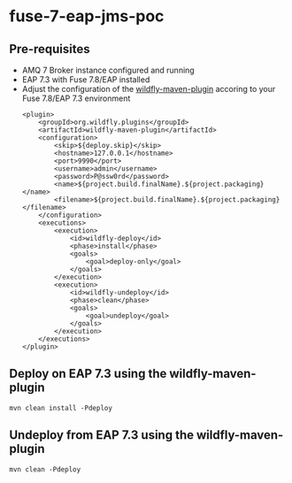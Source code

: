 # fuse-7-eap-jms-poc

## Pre-requisites

- AMQ 7 Broker instance configured and running
- EAP 7.3 with Fuse 7.8/EAP installed
- Adjust the configuration of the [wildfly-maven-plugin](./pom.xml) accoring to your Fuse 7.8/EAP 7.3 environment
    ```
    <plugin>
        <groupId>org.wildfly.plugins</groupId>
        <artifactId>wildfly-maven-plugin</artifactId>
        <configuration>
            <skip>${deploy.skip}</skip>
            <hostname>127.0.0.1</hostname>
            <port>9990</port>
            <username>admin</username>
            <password>P@ssw0rd</password>
            <name>${project.build.finalName}.${project.packaging}</name>
            <filename>${project.build.finalName}.${project.packaging}</filename>
        </configuration>
        <executions>
            <execution>
                <id>wildfly-deploy</id>
                <phase>install</phase>
                <goals>
                    <goal>deploy-only</goal>
                </goals>
            </execution>
            <execution>
                <id>wildfly-undeploy</id>
                <phase>clean</phase>
                <goals>
                    <goal>undeploy</goal>
                </goals>
            </execution>
        </executions>
    </plugin>
    ```

## Deploy on EAP 7.3 using the wildfly-maven-plugin

```
mvn clean install -Pdeploy
```

## Undeploy from EAP 7.3 using the wildfly-maven-plugin

```
mvn clean -Pdeploy
```
